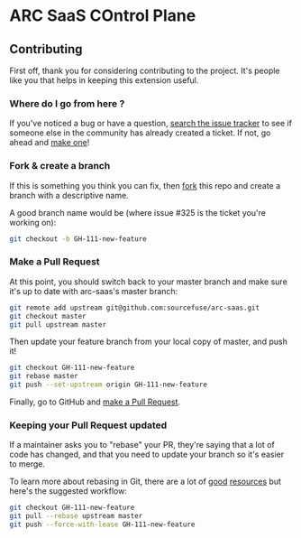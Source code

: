# ARC SaaS COntrol Plane

## Contributing

First off, thank you for considering contributing to the project. It's people like you that helps in keeping this extension useful.

### Where do I go from here ?

If you've noticed a bug or have a question, [search the issue tracker](https://github.com/sourcefuse/arc-saas/issues) to see if
someone else in the community has already created a ticket. If not, go ahead and
[make one](https://github.com/sourcefuse/arc-saas/issues/new/choose)!

### Fork & create a branch

If this is something you think you can fix, then [fork](https://help.github.com/articles/fork-a-repo) this repo and
create a branch with a descriptive name.

A good branch name would be (where issue #325 is the ticket you're working on):

```sh
git checkout -b GH-111-new-feature
```

### Make a Pull Request

At this point, you should switch back to your master branch and make sure it's
up to date with arc-saas's master branch:

```sh
git remote add upstream git@github.com:sourcefuse/arc-saas.git
git checkout master
git pull upstream master
```

Then update your feature branch from your local copy of master, and push it!

```sh
git checkout GH-111-new-feature
git rebase master
git push --set-upstream origin GH-111-new-feature
```

Finally, go to GitHub and [make a Pull Request](https://help.github.com/articles/creating-a-pull-request).

### Keeping your Pull Request updated

If a maintainer asks you to "rebase" your PR, they're saying that a lot of code
has changed, and that you need to update your branch so it's easier to merge.

To learn more about rebasing in Git, there are a lot of [good][git rebasing]
[resources][interactive rebase] but here's the suggested workflow:

```sh
git checkout GH-111-new-feature
git pull --rebase upstream master
git push --force-with-lease GH-111-new-feature
```

[git rebasing]: http://git-scm.com/book/en/Git-Branching-Rebasing
[interactive rebase]: https://help.github.com/articles/interactive-rebase
